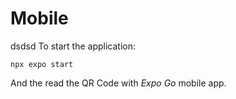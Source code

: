 # Mobile
dsdsd
To start the application:
```shell
npx expo start
```
And the read the QR Code with *Expo Go* mobile app.